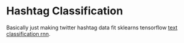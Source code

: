 # Hashtag Classification

Basically just making twitter hashtag data fit sklearns tensorflow [text classification rnn][0]. 

[0]: https://github.com/tensorflow/tensorflow/blob/master/tensorflow/examples/skflow/text_classification_character_rnn.py